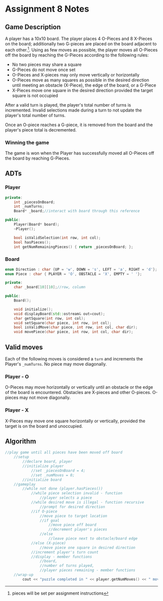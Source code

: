 # Assignment 8 Notes

## Game Description

A player has a 10x10 board.  The player places 4 O-Pieces and 8 X-Pieces on the board; additionally two G-pieces are placed on the board adjacent to each other.[^*]. Using as few moves as possible, the player moves all O-Pieces off the board by reaching the G-Pieces according to the following rules:

- No two pieces may share a square
- G-Pieces do not move once set
- O-Pieces and X-pieces may only move vertically or horizontally
- O-Pieces move as many squares as possible in the desired direction until meeting an obstacle (X-Piece), the edge of the board, or a G-Piece
- X-Pieces move one square in the desired direction provided the target square is not occupied

After a valid turn is played, the player's total number of turns is incremented.  Invalid selections made during a turn to not update the player's total number of turns.

Once an O-piece reaches a G-piece, it is removed from the board and the player's piece total is decremented.

### Winning the game

The game is won when the Player has successfully moved all O-Pieces off the board by reaching G-Pieces.

[^*]: pieces will be set per assignment instructions

## ADTs

### Player

```cpp
private:
    int _piecesOnBoard;
    int _numTurns;
    Board* _board;//interact with board through this reference

public:
    Player(Board* board);
    ~Player();

    bool isValidSelection(int row, int col);
    bool hasPieces();
    int getNumRemainingPieces() { return _piecesOnBoard; };
```

### Board
```cpp
enum Direction : char {UP = 'w', DOWN = 's', LEFT = 'a', RIGHT = 'd'};
enum Piece : char { PLAYER = 'O', OBSTACLE = 'X', EMPTY = ' '};

private:
    char _board[10][10];//row, column

public:
    Board();

    void initialize();
    void displayBoard(std::ostream& out=cout);
    char getSquare(int row, int col);
    void setSquare(char piece, int row, int col);
    bool isValidMove(char piece, int row, int col, char dir);
    void movePiece(char piece, int row, int col, char dir);

```

## Valid moves

Each of the following moves is considered a `turn` and increments the Player's
 `_numTurns`.  No piece may move diagonally.

### Player - O
O-Pieces may move horizontally or vertically until an obstacle or the edge of the board is encountered.  Obstacles are X-pieces and other O-pieces. O-pieces may not move diagonally.

### Player - X
X-Pieces may move one square horizontally or vertically, provided the target is on the board and unoccupied.

## Algorithm

```cpp
//play game until all pieces have been moved off board
    //setup
        //declare board, player
        //initialize player
            //set _piecesOnBoard = 4;
            //set _numMoves = 0;
        //initialize board
    //gameplay
        //while not done (player.hasPieces())
            //while piece selection invalid - function
                //player selects a piece
            //while desired move is illegal - function recursive
                //prompt for desired direction
            //if O-piece
                //move piece to target location
                //if goal
                    //move piece off board
                    //decrement player's pieces
                //else
                    //leave piece next to obstacle/board edge
            //else (X-piece)
                //move piece one square in desired direction
            //increment player's turn count
            //display - member functions
                //board, 
                //number of turns played, 
                //player pieces remaining - member functions
    //wrap-up
        cout << "puzzle completed in " << player.getNumMoves() << " moves" << endl;
```